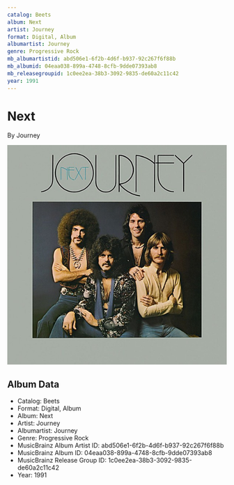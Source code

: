 ```yaml
---
catalog: Beets
album: Next
artist: Journey
format: Digital, Album
albumartist: Journey
genre: Progressive Rock
mb_albumartistid: abd506e1-6f2b-4d6f-b937-92c267f6f88b
mb_albumid: 04eaa038-899a-4748-8cfb-9dde07393ab8
mb_releasegroupid: 1c0ee2ea-38b3-3092-9835-de60a2c11c42
year: 1991
---
```


# Next

By Journey

![](../../assets/beetscovers/Journey-Next.jpg)

## Album Data

- Catalog: Beets
- Format: Digital, Album
- Album: Next
- Artist: Journey
- Albumartist: Journey
- Genre: Progressive Rock
- MusicBrainz Album Artist ID: abd506e1-6f2b-4d6f-b937-92c267f6f88b
- MusicBrainz Album ID: 04eaa038-899a-4748-8cfb-9dde07393ab8
- MusicBrainz Release Group ID: 1c0ee2ea-38b3-3092-9835-de60a2c11c42
- Year: 1991


